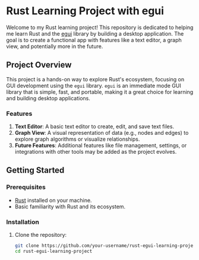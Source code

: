 # Rust Learning Project with egui

Welcome to my Rust learning project! This repository is dedicated to helping me learn Rust and the [egui](https://github.com/emilk/egui) library by building a desktop application. The goal is to create a functional app with features like a text editor, a graph view, and potentially more in the future.

## Project Overview

This project is a hands-on way to explore Rust's ecosystem, focusing on GUI development using the `egui` library. `egui` is an immediate mode GUI library that is simple, fast, and portable, making it a great choice for learning and building desktop applications.

### Features

1. **Text Editor**: A basic text editor to create, edit, and save text files.
2. **Graph View**: A visual representation of data (e.g., nodes and edges) to explore graph algorithms or visualize relationships.
3. **Future Features**: Additional features like file management, settings, or integrations with other tools may be added as the project evolves.

## Getting Started

### Prerequisites

- [Rust](https://www.rust-lang.org/tools/install) installed on your machine.
- Basic familiarity with Rust and its ecosystem.

### Installation

1. Clone the repository:
   ```bash
   git clone https://github.com/your-username/rust-egui-learning-project.git
   cd rust-egui-learning-project
